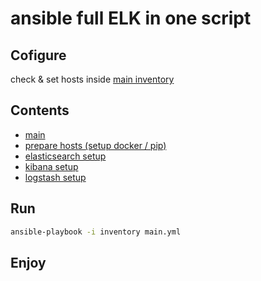 # ansible full ELK in one script

## Cofigure
check & set hosts inside [main inventory](inventory)

## Contents
- [main](main.yml)
- [prepare hosts (setup docker / pip)](init-hosts.yml)
- [elasticsearch setup](elasticsearch.yml)
- [kibana setup](kibana.yml)
- [logstash setup](logstash.yml)

## Run
```bash
ansible-playbook -i inventory main.yml
```

## Enjoy